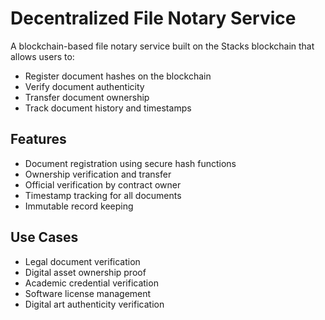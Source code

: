 # Decentralized File Notary Service

A blockchain-based file notary service built on the Stacks blockchain that allows users to:

- Register document hashes on the blockchain
- Verify document authenticity
- Transfer document ownership
- Track document history and timestamps

## Features

- Document registration using secure hash functions
- Ownership verification and transfer
- Official verification by contract owner
- Timestamp tracking for all documents
- Immutable record keeping

## Use Cases

- Legal document verification
- Digital asset ownership proof
- Academic credential verification
- Software license management
- Digital art authenticity verification
